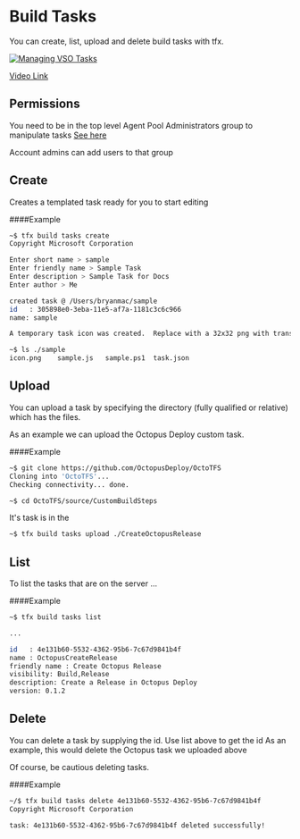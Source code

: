 # Build Tasks

You can create, list, upload and delete build tasks with tfx.

[![Managing VSO Tasks](http://img.youtube.com/vi/u_4ZJcEE3S4/0.jpg)](https://youtu.be/u_4ZJcEE3S4 "Managing VSO Build Tasks")

[Video Link](https://youtu.be/u_4ZJcEE3S4)

## Permissions
You need to be in the top level Agent Pool Administrators group to manipulate tasks
[See here](https://msdn.microsoft.com/Library/vs/alm/Build/agents/admin)

Account admins can add users to that group

## Create

Creates a templated task ready for you to start editing

####Example
```bash
~$ tfx build tasks create
Copyright Microsoft Corporation

Enter short name > sample
Enter friendly name > Sample Task
Enter description > Sample Task for Docs
Enter author > Me

created task @ /Users/bryanmac/sample
id   : 305898e0-3eba-11e5-af7a-1181c3c6c966
name: sample

A temporary task icon was created.  Replace with a 32x32 png with transparencies

~$ ls ./sample
icon.png    sample.js   sample.ps1  task.json
```

## Upload

You can upload a task by specifying the directory (fully qualified or relative) which has the files.

As an example we can upload the Octopus Deploy custom task.  

####Example
```bash
~$ git clone https://github.com/OctopusDeploy/OctoTFS
Cloning into 'OctoTFS'...
Checking connectivity... done.

~$ cd OctoTFS/source/CustomBuildSteps
```

It's task is in the 

```bash
~$ tfx build tasks upload ./CreateOctopusRelease
```

## List

To list the tasks that are on the server ...

####Example
```bash
~$ tfx build tasks list

...

id   : 4e131b60-5532-4362-95b6-7c67d9841b4f
name : OctopusCreateRelease
friendly name : Create Octopus Release
visibility: Build,Release
description: Create a Release in Octopus Deploy
version: 0.1.2

```

## Delete

You can delete a task by supplying the id.  Use list above to get the id
As an example, this would delete the Octopus task we uploaded above

Of course, be cautious deleting tasks.

####Example
```bash
~/$ tfx build tasks delete 4e131b60-5532-4362-95b6-7c67d9841b4f
Copyright Microsoft Corporation

task: 4e131b60-5532-4362-95b6-7c67d9841b4f deleted successfully!
```

